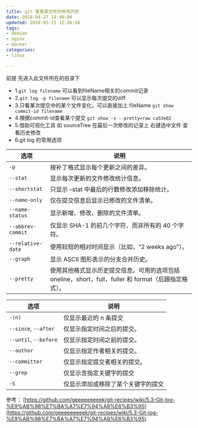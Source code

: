 ```yaml
---
title: git 查看某文件的修改历史
date: 2018-04-27 14:40:00
updated: 2018-05-15 12:26:58
tags: 
- debian
- nginx
- docker
categories: 
- linux

---
```

前提 先进入此文件所在的目录下 

 - 1.`git log filename` 可以看到fileName相关的commit记录
 - 2.`git log -p filename` 可以显示每次提交的diff
 - 3.只看某次提交中的某个文件变化，可以直接加上 fileName `git show commit-id filename`
 - 4.根据commit-id查看某个提交 `git show -s --pretty=raw ca53e82`
 - 5.借助可视化工具 如 sourceTree 在最后一次修改的记录上 右键选中文件 查看历史修改
 - 6.git log 的常用选项
<!--more-->

 
| 选项              | 说明                                                         |
| ----------------- | ------------------------------------------------------------ |
| `-p`              | 按补丁格式显示每个更新之间的差异。                           |
| `--stat`          | 显示每次更新的文件修改统计信息。                             |
| `--shortstat`     | 只显示 –stat 中最后的行数修改添加移除统计。                  |
| `--name-only`     | 仅在提交信息后显示已修改的文件清单。                         |
| `--name-status`   | 显示新增、修改、删除的文件清单。                             |
| `--abbrev-commit` | 仅显示 SHA-1 的前几个字符，而非所有的 40 个字符。            |
| `--relative-date` | 使用较短的相对时间显示（比如，“2 weeks ago”）。              |
| `--graph`         | 显示 ASCII 图形表示的分支合并历史。                          |
| `--pretty`        | 使用其他格式显示历史提交信息。可用的选项包括 oneline，short，full，fuller 和 format（后跟指定格式）。 |

 

| 选项                  | 说明                               |
| --------------------- | ---------------------------------- |
| `-(n)`                | 仅显示最近的 n 条提交              |
| `--since`, `--after`  | 仅显示指定时间之后的提交。         |
| `--until`, `--before` | 仅显示指定时间之前的提交。         |
| `--author`            | 仅显示指定作者相关的提交。         |
| `--committer`         | 仅显示指定提交者相关的提交。       |
| `--grep`              | 仅显示含指定关键字的提交           |
| `-S`                  | 仅显示添加或移除了某个关键字的提交 |

参考： [https://github.com/geeeeeeeeek/git-recipes/wiki/5.3-Git-log-%E9%AB%98%E7%BA%A7%E7%94%A8%E6%B3%95](https://github.com/geeeeeeeeek/git-recipes/wiki/5.3-Git-log-%E9%AB%98%E7%BA%A7%E7%94%A8%E6%B3%95)